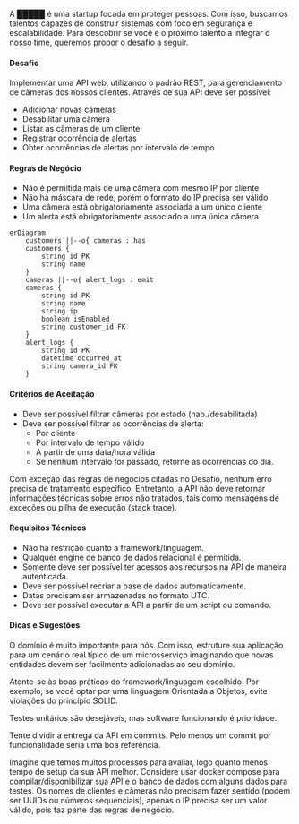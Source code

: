 A █████ é uma startup focada em proteger pessoas. Com isso, buscamos talentos capazes de construir sistemas com foco em segurança e escalabilidade. Para descobrir se você é o próximo talento a integrar o nosso time, queremos propor o desafio a seguir.

#### Desafio

Implementar uma API web, utilizando o padrão REST, para gerenciamento de câmeras dos nossos clientes. Através de sua API deve ser possível:

- Adicionar novas câmeras
- Desabilitar uma câmera
- Listar as câmeras de um cliente
- Registrar ocorrência de alertas
- Obter ocorrências de alertas por intervalo de tempo

#### Regras de Negócio

- Não é permitida mais de uma câmera com mesmo IP por cliente
- Não há máscara de rede, porém o formato do IP precisa ser válido
- Uma câmera está obrigatoriamente associada a um único cliente
- Um alerta está obrigatoriamente associado a uma única câmera


```mermaid
erDiagram
    customers ||--o{ cameras : has
    customers {
        string id PK
        string name
    }
    cameras ||--o{ alert_logs : emit
    cameras {
        string id PK 
        string name 
        string ip
        boolean isEnabled
        string customer_id FK
    }
    alert_logs {
        string id PK
        datetime occurred_at
        string camera_id FK
    }
```


#### Critérios de Aceitação

- Deve ser possível filtrar câmeras por estado (hab./desabilitada)
- Deve ser possível filtrar as ocorrências de alerta: 
	- Por cliente
	- Por intervalo de tempo válido
	- A partir de uma data/hora válida
	- Se nenhum intervalo for passado, retorne as ocorrências do dia.

Com exceção das regras de negócios citadas no Desafio, nenhum erro precisa de tratamento específico. Entretanto, a API não deve retornar informações técnicas sobre erros não tratados, tais como mensagens de exceções ou pilha de execução (stack trace).


#### Requisitos Técnicos

- Não há restrição quanto a framework/linguagem.
- Qualquer engine de banco de dados relacional é permitida.
- Somente deve ser possível ter acessos aos recursos na API de maneira autenticada.
- Deve ser possível recriar a base de dados automaticamente.
- Datas precisam ser armazenadas no formato UTC.
- Deve ser possível executar a API a partir de um script ou comando.


#### Dicas e Sugestões

O domínio é muito importante para nós. Com isso, estruture sua aplicação para um cenário real típico de um microsserviço imaginando que novas entidades devem ser facilmente adicionadas ao seu domínio.

Atente-se às boas práticas do framework/linguagem escolhido. Por exemplo, se você optar por uma linguagem Orientada a Objetos, evite violações do princípio SOLID. 

Testes unitários são desejáveis, mas software funcionando é prioridade.

Tente dividir a entrega da API em commits. Pelo menos um commit por funcionalidade seria uma boa referência.

Imagine que temos muitos processos para avaliar, logo quanto menos tempo de setup da sua API melhor. Considere usar docker compose para compilar/disponibilizar sua API e o banco de dados com alguns dados para testes. Os nomes de clientes e câmeras não precisam fazer sentido (podem ser UUIDs ou números sequenciais), apenas o IP precisa ser um valor válido, pois faz parte das regras de negócio.

